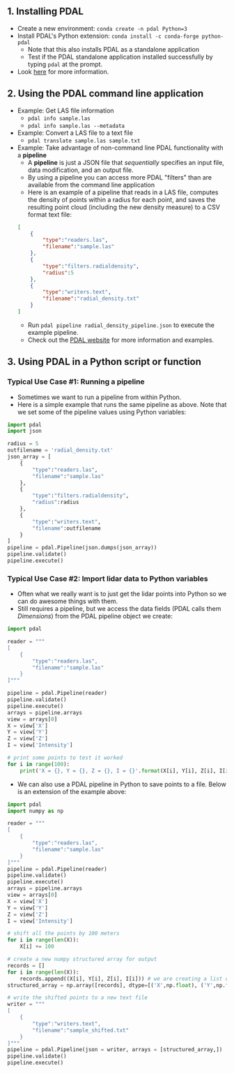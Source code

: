 ## 1. Installing PDAL
* Create a new environment: `conda create -n pdal Python=3`
* Install PDAL's Python extension: `conda install -c conda-forge python-pdal`
  * Note that this also installs PDAL as a standalone application
  * Test if the PDAL standalone application installed successfully by typing `pdal` at the prompt.
* Look [here](https://pdal.io/apps/index.html) for more information.

## 2. Using the PDAL command line application
* Example: Get LAS file information
  * `pdal info sample.las`
  * `pdal info sample.las --metadata`
* Example: Convert a LAS file to a text file
  * `pdal translate sample.las sample.txt`
* Example: Take advantage of non-command line PDAL functionality with a **pipeline**
  * A **pipeline** is just a JSON file that *sequentially* specifies an input file, data modification, and an output file.
  * By using a pipeline you can access more PDAL "filters" than are available from the command line application
  * Here is an example of a pipeline that reads in a LAS file, computes the density of points within a radius for each point, and saves the resulting point cloud (including the new density measure) to a CSV format text file:
  ```json
  [
      {
          "type":"readers.las",
          "filename":"sample.las"
      },
      {
          "type":"filters.radialdensity",
          "radius":5
      },
      {
          "type":"writers.text",
          "filename":"radial_density.txt"
      }
  ]
  ```
    * Run `pdal pipeline radial_density_pipeline.json` to execute the example pipeline.
    * Check out the [PDAL website](https://pdal.io/index.html) for more information and examples.
  
## 3. Using PDAL in a Python script or function
### Typical Use Case #1: Running a pipeline
* Sometimes we want to run a pipeline from within Python.
* Here is a simple example that runs the same pipeline as above. Note that we set some of the pipeline values using Python variables:
```Python
import pdal
import json

radius = 5
outfilename = 'radial_density.txt'
json_array = [
    {
        "type":"readers.las",
        "filename":"sample.las"
    },
    {
        "type":"filters.radialdensity",
        "radius":radius
    },
    {
        "type":"writers.text",
        "filename":outfilename
    }
]
pipeline = pdal.Pipeline(json.dumps(json_array))
pipeline.validate()
pipeline.execute()
```

### Typical Use Case #2: Import lidar data to Python variables
* Often what we really want is to just get the lidar points into Python so we can do awesome things with them.
* Still requires a pipeline, but we access the data fields (PDAL calls them *Dimensions*) from the PDAL pipeline object we create:
```Python
import pdal

reader = """
[
    {
        "type":"readers.las",
        "filename":"sample.las"
    }
]"""

pipeline = pdal.Pipeline(reader)
pipeline.validate()
pipeline.execute()
arrays = pipeline.arrays
view = arrays[0]
X = view['X']
Y = view['Y']
Z = view['Z']
I = view['Intensity']

# print some points to test it worked
for i in range(100):
    print('X = {}, Y = {}, Z = {}, I = {}'.format(X[i], Y[i], Z[i], I[i]))
```
* We can also use a PDAL pipeline in Python to save points to a file. Below is an extension of the example above:
```Python
import pdal
import numpy as np

reader = """
[
    {
        "type":"readers.las",
        "filename":"sample.las"
    }
]"""
pipeline = pdal.Pipeline(reader)
pipeline.validate()
pipeline.execute()
arrays = pipeline.arrays
view = arrays[0]
X = view['X']
Y = view['Y']
Z = view['Z']
I = view['Intensity']

# shift all the points by 100 meters
for i in range(len(X)):
    X[i] += 100

# create a new numpy structured array for output
records = []
for i in range(len(X)):
    records.append((X[i], Y[i], Z[i], I[i])) # we are creating a list of tuples
structured_array = np.array([records], dtype=[('X',np.float), ('Y',np.float), ('Z',np.float), ('Intensity',np.uint16)])

# write the shifted points to a new text file
writer = """
[
    {
        "type":"writers.text",
        "filename":"sample_shifted.txt"
    }
]"""
pipeline = pdal.Pipeline(json = writer, arrays = [structured_array,])
pipeline.validate()
pipeline.execute()
```
